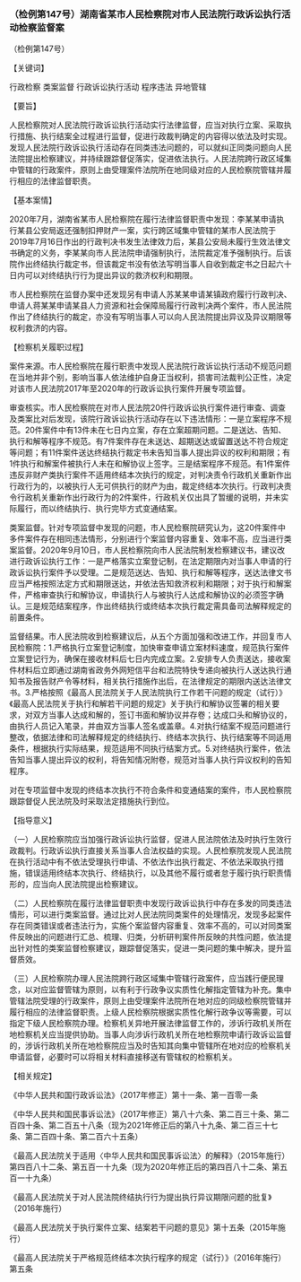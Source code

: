 ### （检例第147号）湖南省某市人民检察院对市人民法院行政诉讼执行活动检察监督案
（检例第147号）

【关键词】

行政检察 类案监督 行政诉讼执行活动 程序违法 异地管辖

【要旨】

人民检察院对人民法院行政诉讼执行活动实行法律监督，应当对执行立案、采取执行措施、执行结案全过程进行监督，促进行政裁判确定的内容得以依法及时实现。发现人民法院行政诉讼执行活动存在同类违法问题的，可以就纠正同类问题向人民法院提出检察建议，并持续跟踪督促落实，促进依法执行。人民法院跨行政区域集中管辖的行政案件，原则上由受理案件法院所在地同级对应的人民检察院管辖并履行相应的法律监督职责。

【基本案情】

2020年7月，湖南省某市人民检察院在履行法律监督职责中发现：李某某申请执行某县公安局返还强制扣押财产一案，实行跨区域集中管辖的某市人民法院于2019年7月16日作出的行政判决书发生法律效力后，某县公安局未履行生效法律文书确定的义务，李某某向市人民法院申请强制执行，法院裁定准予强制执行。后该院作出终结执行裁定书，但该裁定书没有依法写明当事人自收到裁定书之日起六十日内可以对终结执行行为提出异议的救济权利和期限。

市人民检察院在监督办案中还发现另有申请人苏某某申请某镇政府履行行政判决、申请人蒋某某申请某县人力资源和社会保障局履行行政判决两个案件，市人民法院作出了终结执行的裁定，亦没有写明当事人可以向人民法院提出异议及异议期限等权利救济的内容。

【检察机关履职过程】

案件来源。市人民检察院在履行职责中发现人民法院行政诉讼执行活动不规范问题在当地并非个别，影响当事人依法维护自身正当权利，损害司法裁判公正性，决定对该市人民法院2017年至2020年的行政诉讼执行案件开展专项监督。

审查核实。市人民检察院在对市人民法院20件行政诉讼执行案件进行审查、调查及类案比对后发现，该院行政诉讼执行活动存在以下违法情形：一是立案程序不规范。20件案件中有13件未在七日内立案，存在立案超期问题。二是送达、告知、执行和解等程序不规范。有7件案件存在未送达、超期送达或留置送达不符合规定等问题；有11件案件送达终结执行裁定书未告知当事人提出异议的权利和期限；有1件执行和解案件被执行人未在和解协议上签字。三是结案程序不规范。有1件案件违反非财产类执行案件不适用终结本次执行的规定，对判决责令行政机关重新作出行政行为的，以被执行人无可供执行的财产为由，裁定终结本次执行。行政判决责令行政机关重新作出行政行为的2件案件，行政机关仅出具了暂缓的说明，并未实际履行，而以终结执行、执行完毕方式变通结案。

类案监督。针对专项监督中发现的问题，市人民检察院研究认为，这20件案件中多件案件存在相同违法情形，分别进行个案监督内容重复、效率不高，应当进行类案监督。2020年9月10日，市人民检察院向市人民法院制发检察建议书，建议改进行政诉讼执行工作：一是严格落实立案登记制，在法定期限内对当事人申请的行政诉讼执行案件予以受理。二是规范送达、告知、执行和解等程序，送达法律文书应当严格按照法定方式和期限送达，并依法告知救济权利和期限；对于执行和解案件，严格审查执行和解协议，申请执行人与被执行人达成和解协议的必须签字确认。三是规范结案程序，作出终结执行或终结本次执行裁定需具备司法解释规定的前置条件。

监督结果。市人民法院收到检察建议后，从五个方面加强和改进工作，并回复市人民检察院：1.严格执行立案登记制度，加快审查申请立案材料速度，规范执行案件立案登记行为，确保在接收材料后七日内完成立案。2.安排专人负责送达，接收案件材料后立即通过湖南省政务外网短信平台和法院特快专递向被执行人送达执行通知书及报告财产令等材料，相关执行措施作出后，在法律规定的期限内送达法律文书。3.严格按照《最高人民法院关于人民法院执行工作若干问题的规定（试行）》《最高人民法院关于执行和解若干问题的规定》关于执行和解协议签署的相关要求，对双方当事人达成和解的，签订书面和解协议并存卷；达成口头和解协议的，由执行人员记入笔录，并由双方当事人签名或盖章。4.对执行结案不规范问题进行整改，依据法律和司法解释规定的终结执行、终结本次执行、执行结案等不同适用条件，根据执行实际结果，规范适用不同执行结案方式。5.对终结执行案件，依法告知当事人提出异议的权利，将告知情况附卷，规范对当事人执行异议权利的告知程序。

对在专项监督中发现的终结本次执行不符合条件和变通结案的案件，市人民检察院跟踪督促人民法院及时采取法定措施执行到位。

【指导意义】

（一）人民检察院应当加强行政诉讼执行监督，促进人民法院依法及时执行生效行政裁判。行政诉讼执行直接关系当事人合法权益的实现。人民检察院发现人民法院在执行活动中有不依法受理执行申请、不依法作出执行裁定、不依法采取执行措施，错误适用终结本次执行、终结执行，以及其他不履行或者怠于履行执行职责情形的，应当向人民法院提出检察建议。

（二）人民检察院在履行法律监督职责中发现行政诉讼执行中存在多发的同类违法情形，可以进行类案监督。通过比对人民法院同类案件的处理情况，发现多起案件存在同类错误或者违法行为，实施个案监督内容重复、效率不高的，可以对同类案件反映出的问题进行汇总、梳理、归类，分析研判案件所反映的共性问题，依法提出针对性的类案监督检察建议，跟踪督促落实，促进一类问题的集中解决，提升监督质效。

（三）人民检察院办理人民法院跨行政区域集中管辖行政案件，应当践行便民理念，以对应监督管辖为原则，以有利于行政争议实质性化解指定管辖为补充。集中管辖法院受理的行政案件，原则上由受理案件法院所在地对应的同级检察院管辖并履行相应的法律监督职责。上级人民检察院根据实质性化解行政争议等需要，可以指定下级人民检察院办理。检察机关异地开展法律监督工作的，涉诉行政机关所在地检察机关应当提供协助。当事人向涉诉行政机关所在地检察院申请行政诉讼监督的，涉诉行政机关所在地检察院应当及时告知其向集中管辖所在地对应的检察机关申请监督，必要时可以将相关材料直接移送有管辖权的检察机关。

【相关规定】

《中华人民共和国行政诉讼法》（2017年修正）第十一条、第一百零一条

《中华人民共和国民事诉讼法》（2017年修正）第八十六条、第二百三十条、第二百四十条、第二百五十八条（现为2021年修正后的第八十九条、第二百三十七条、第二百四十条、第二百六十五条）

《最高人民法院关于适用〈中华人民共和国民事诉讼法〉的解释》（2015年施行）第四百八十二条、第五百一十九条（现为2020年修正后的第四百八十二条、第五百一十九条）

《最高人民法院关于对人民法院终结执行行为提出执行异议期限问题的批复》（2016年施行）

《最高人民法院关于执行案件立案、结案若干问题的意见》第十五条（2015年施行）

《最高人民法院关于严格规范终结本次执行程序的规定（试行）》（2016年施行）第五条
